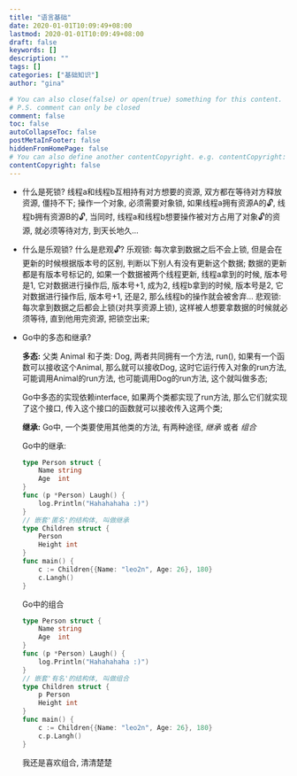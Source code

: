 ```yaml
---
title: "语言基础"
date: 2020-01-01T10:09:49+08:00
lastmod: 2020-01-01T10:09:49+08:00
draft: false
keywords: []
description: ""
tags: []
categories: ["基础知识"]
author: "gina"

# You can also close(false) or open(true) something for this content.
# P.S. comment can only be closed
comment: false
toc: false
autoCollapseToc: false
postMetaInFooter: false
hiddenFromHomePage: false
# You can also define another contentCopyright. e.g. contentCopyright: "This is another copyright."
contentCopyright: false
---
```

<!--more-->
- 什么是死锁?
  线程a和线程b互相持有对方想要的资源, 双方都在等待对方释放资源, 僵持不下;
  操作一个对象, 必须需要对象锁, 如果线程a拥有资源A的🔓, 线程b拥有资源B的🔓, 当同时, 线程a和线程b想要操作被对方占用了对象🔓的资源, 就必须等待对方, 到天长地久...

- 什么是乐观锁? 什么是悲观🔓?
  乐观锁: 每次拿到数据之后不会上锁, 但是会在更新的时候根据版本号的区别, 判断以下别人有没有更新这个数据; 数据的更新都是有版本号标记的, 如果一个数据被两个线程更新, 线程a拿到的时候, 版本号是1, 它对数据进行操作后, 版本号+1, 成为2, 线程b拿到的时候, 版本号是2, 它对数据进行操作后, 版本号+1, 还是2, 那么线程b的操作就会被舍弃...
  悲观锁: 每次拿到数据之后都会上锁(对共享资源上锁), 这样被人想要拿数据的时候就必须等待, 直到他用完资源, 把锁空出来;

- Go中的多态和继承?

  **多态:** 父类 Animal 和子类: Dog, 两者共同拥有一个方法, run(), 如果有一个函数可以接收这个Animal, 那么就可以接收Dog, 这时它运行传入对象的run方法, 可能调用Animal的run方法, 也可能调用Dog的run方法, 这个就叫做多态;

   Go中多态的实现依赖interface, 如果两个类都实现了run方法, 那么它们就实现了这个接口, 传入这个接口的函数就可以接收传入这两个类;

  **继承:** Go中, 一个类要使用其他类的方法, 有两种途径, *继承* 或者 *组合*

  Go中的继承:

  ```go
  type Person struct {
      Name string
      Age  int
  }
  func (p *Person) Laugh() {
      log.Println("Hahahahaha :)")
  }
  // 嵌套'匿名'的结构体, 叫做继承
  type Children struct {
      Person
      Height int
  }
  func main() {
      c := Children{{Name: "leo2n", Age: 26}, 180}
      c.Langh()
  }
  ```

  Go中的组合

  ```go
  type Person struct {
      Name string
      Age  int
  }
  func (p *Person) Laugh() {
      log.Println("Hahahahaha :)")
  }
  // 嵌套'有名'的结构体, 叫做组合
  type Children struct {
      p Person
      Height int
  }
  func main() {
      c := Children{{Name: "leo2n", Age: 26}, 180}
      c.p.Langh()
  }
  ```

  我还是喜欢组合, 清清楚楚
